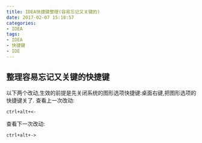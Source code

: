 ```yaml
---
title: IDEA快捷键整理(容易忘记又关键的)
date: 2017-02-07 15:18:57
categories:
- IDEA
tags:
- IDEA
- 快捷键
- IDE
---
```


整理容易忘记又关键的快捷键
---

以下两个改动,生效的前提是先关闭系统的图形选项快捷键:桌面右键,把图形选项的快捷键关了.
查看上一次改动:
```
ctrl+alt+<-
```
查看下一次改动:
```
ctrl+alt+->
```
